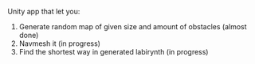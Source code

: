 Unity app that let you:
1. Generate random map of given size and amount of obstacles (almost done)
2. Navmesh it (in progress)
3. Find the shortest way in generated labirynth (in progress)
